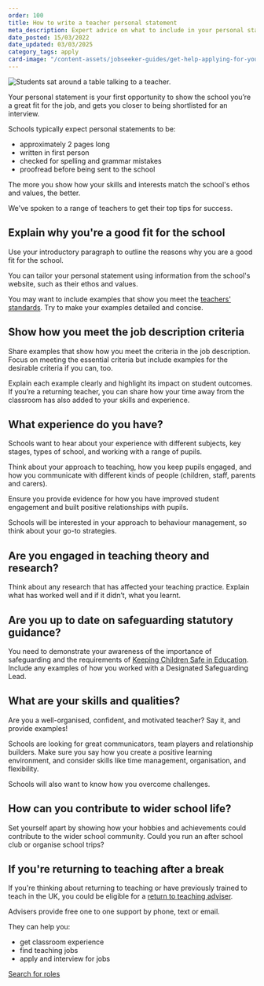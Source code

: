 ```yaml
---
order: 100
title: How to write a teacher personal statement
meta_description: Expert advice on what to include in your personal statement when applying for a teaching job. Read some example teacher personal statements.
date_posted: 15/03/2022
date_updated: 03/03/2025
category_tags: apply
card-image: "/content-assets/jobseeker-guides/get-help-applying-for-your-teaching-role/how-to-write-your-teacher-training-personal-statement.jpg"
---
```

![Students sat around a table talking to a teacher.](/content-assets/jobseeker-guides/get-help-applying-for-your-teaching-role/how-to-write-your-teacher-training-personal-statement.jpg)

Your personal statement is your first opportunity to show the school you’re a great fit for the job, and gets you closer to being shortlisted for an interview.

Schools typically expect personal statements to be:

* approximately 2 pages long
* written in first person
* checked for spelling and grammar mistakes
* proofread before being sent to the school

The more you show how your skills and interests match the school's ethos and values, the better.

We've spoken to a range of teachers to get their top tips for success.

## Explain why you're a good fit for the school
Use your introductory paragraph to outline the reasons why you are a good fit for the school. 

You can tailor your personal statement using information from the school's website, such as their ethos and values.

You may want to include examples that show you meet the [teachers' standards](https://www.gov.uk/government/publications/teachers-standards?). Try to make your examples detailed and concise.

## Show how you meet the job description criteria
Share examples that show how you meet the criteria in the job description. Focus on meeting the essential criteria but include examples for the desirable criteria if you can, too. 
 
Explain each example clearly and highlight its impact on student outcomes. If you’re a returning teacher, you can share how your time away from the classroom has also added to your skills and experience.

## What experience do you have?
Schools want to hear about your experience with different subjects, key stages, types of school, and working with a range of pupils.

Think about your approach to teaching, how you keep pupils engaged, and how you communicate with different kinds of people (children, staff, parents and carers). 

Ensure you provide evidence for how you have improved student engagement and built positive relationships with pupils.

Schools will be interested in your approach to behaviour management, so think about your go-to strategies.

## Are you engaged in teaching theory and research?
Think about any research that has affected your teaching practice. Explain what has worked well and if it didn’t, what you learnt.


## Are you up to date on safeguarding statutory guidance?
You need to demonstrate your awareness of the importance of safeguarding and the requirements of [Keeping Children Safe in Education](https://www.gov.uk/government/publications/keeping-children-safe-in-education--2). Include any examples of how you worked with a Designated Safeguarding Lead.


## What are your skills and qualities?
Are you a well-organised, confident, and motivated teacher? Say it, and provide examples! 

Schools are looking for great communicators, team players and relationship builders. Make sure you say how you create a positive learning environment, and consider skills like time management, organisation, and flexibility.

Schools will also want to know how you overcome challenges.

## How can you contribute to wider school life?
Set yourself apart by showing how your hobbies and achievements could contribute to the wider school community. Could you run an after school club or organise school trips?

## If you're returning to teaching after a break
If you're thinking about returning to teaching or have previously trained to teach in the UK, you could be eligible for a [return to teaching adviser](https://getintoteaching.education.gov.uk/landing/return-to-teaching-advisers).

Advisers provide free one to one support by phone, text or email. 

They can help you:

* get classroom experience
* find teaching jobs
* apply and interview for jobs

<a href="https://teaching-vacancies.service.gov.uk/jobs?keyword=&location=" class="govuk-button">Search for roles</a>


